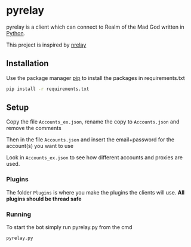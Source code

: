 # pyrelay

pyrelay is a client which can connect to Realm of the Mad God written in [Python](https://www.python.org/).

This project is inspired by [nrelay](https://github.com/thomas-crane/nrelay)

## Installation

Use the package manager [pip](https://pip.pypa.io/en/stable/) to install the packages in requirements.txt

```bash
pip install -r requirements.txt
```

## Setup

Copy the file `Accounts_ex.json`, rename the copy to `Accounts.json` and remove the comments

Then in the file `Accounts.json` and insert the email+password for the account(s) you want to use

Look in `Accounts_ex.json` to see how different accounts and proxies are used.

### Plugins

The folder `Plugins` is where you make the plugins the clients will use. **All plugins should be thread safe**

### Running

To start the bot simply run pyrelay.py from the cmd

```bash
pyrelay.py
```